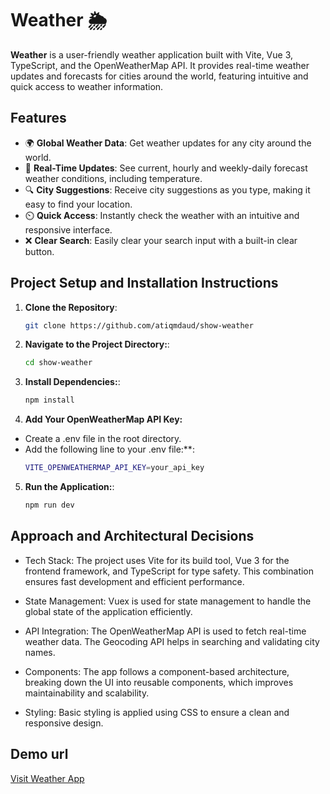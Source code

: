 # Weather 🌦️

**Weather** is a user-friendly weather application built with Vite, Vue 3, TypeScript, and the OpenWeatherMap API. It provides real-time weather updates and forecasts for cities around the world, featuring intuitive and quick access to weather information.

## Features

- 🌍 **Global Weather Data**: Get weather updates for any city around the world.
- 🔄 **Real-Time Updates**: See current, hourly and weekly-daily forecast weather conditions, including temperature.
- 🔍 **City Suggestions**: Receive city suggestions as you type, making it easy to find your location.
- ⏲️ **Quick Access**: Instantly check the weather with an intuitive and responsive interface.
- ❌ **Clear Search**: Easily clear your search input with a built-in clear button.

## Project Setup and Installation Instructions

1. **Clone the Repository**:

   ```bash
   git clone https://github.com/atiqmdaud/show-weather

   ```

2. **Navigate to the Project Directory:**:

   ```bash
   cd show-weather

   ```

3. **Install Dependencies:**:

   ```bash
   npm install

   ```

4. **Add Your OpenWeatherMap API Key:**

- Create a .env file in the root directory.
- Add the following line to your .env file:\*\*:
  ```bash
  VITE_OPENWEATHERMAP_API_KEY=your_api_key
  ```

5. **Run the Application:**:
   ```bash
   npm run dev
   ```

## Approach and Architectural Decisions

- Tech Stack: The project uses Vite for its build tool, Vue 3 for the frontend framework, and TypeScript for type safety. This combination ensures fast development and efficient performance.

- State Management: Vuex is used for state management to handle the global state of the application efficiently.

- API Integration: The OpenWeatherMap API is used to fetch real-time weather data. The Geocoding API helps in searching and validating city names.

- Components: The app follows a component-based architecture, breaking down the UI into reusable components, which improves maintainability and scalability.

- Styling: Basic styling is applied using CSS to ensure a clean and responsive design.

## Demo url

[Visit Weather App](https://show-weather-express.onrender.com)
